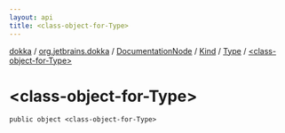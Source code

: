 ```yaml
---
layout: api
title: <class-object-for-Type>
---
```

[dokka](../../../../index.html) / [org.jetbrains.dokka](../../../index.html) / [DocumentationNode](../../index.html) / [Kind](../index.html) / [Type](index.html) / [&lt;class-object-for-Type&gt;](_class-object-for-Type_.html)


# &lt;class-object-for-Type&gt;



```
public object <class-object-for-Type>
```

